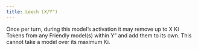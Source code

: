 ```yaml
---
title: Leech (X/Y")
---
```

Once per turn, during this model’s activation it may remove up to X Ki Tokens from any Friendly model(s) within Y” and add them to its own.
This cannot take a model over its maximum Ki.